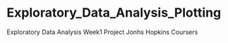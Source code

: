 # Exploratory_Data_Analysis_Plotting
Exploratory Data Analysis Week1 Project Jonhs Hopkins Coursers
